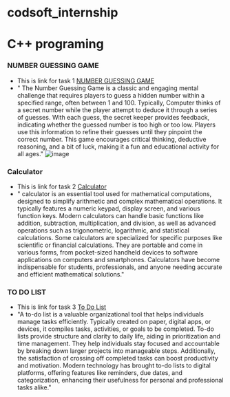 # codsoft_internship
# C++ programing
### NUMBER GUESSING GAME
- This is link for task 1 [NUMBER GUESSING GAME](https://github.com/zimltariq01/codsoft_internship/tree/main/task_1_number_guessing_game)
- " The Number Guessing Game is a classic and engaging mental challenge that requires players to guess a hidden number within a specified range, often between 1 and 100. Typically, Computer thinks of a secret number while the player attempt to deduce it through a series of guesses. With each guess, the secret keeper provides feedback, indicating whether the guessed number is too high or too low. Players use this information to refine their guesses until they pinpoint the correct number. This game encourages critical thinking, deductive reasoning, and a bit of luck, making it a fun and educational activity for all ages."
![image]()

  
###   Calculator
- This is link for task 2 [Calculator](https://github.com/zimltariq01/codsoft_internship/tree/main/task_2_calculator)
- " calculator is an essential tool used for mathematical computations, designed to simplify arithmetic and complex mathematical operations. It typically features a numeric keypad, display screen, and various function keys. Modern calculators can handle basic functions like addition, subtraction, multiplication, and division, as well as advanced operations such as trigonometric, logarithmic, and statistical calculations. Some calculators are specialized for specific purposes like scientific or financial calculations. They are portable and come in various forms, from pocket-sized handheld devices to software applications on computers and smartphones. Calculators have become indispensable for students, professionals, and anyone needing accurate and efficient mathematical solutions."
### TO DO LIST
- This is link for task 3 [To Do List](https://github.com/zimltariq01/codsoft_internship/tree/main/task_3_to%20do%20list)
- "A to-do list is a valuable organizational tool that helps individuals manage tasks efficiently. Typically created on paper, digital apps, or devices, it compiles tasks, activities, or goals to be completed. To-do lists provide structure and clarity to daily life, aiding in prioritization and time management. They help individuals stay focused and accountable by breaking down larger projects into manageable steps. Additionally, the satisfaction of crossing off completed tasks can boost productivity and motivation. Modern technology has brought to-do lists to digital platforms, offering features like reminders, due dates, and categorization, enhancing their usefulness for personal and professional tasks alike."
